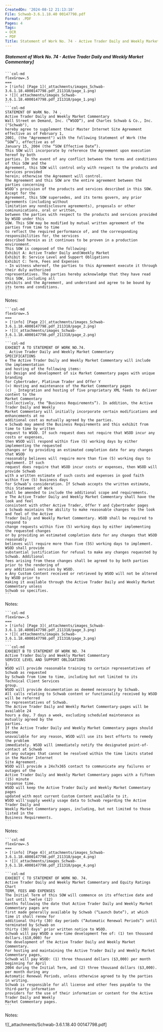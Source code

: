 ```yaml
---
CreatedOn: '2024-08-12 21:13:18'
File: Schwab-3.6.1.18.40 00147798.pdf
Format: .PDF
Pages: 4
Tags:
- OCR
- PDF
Title: Statement of Work No. 74 - Active Trader Daily and Weekly Market Commentary
---
```


##### Statement of Work No. 74 - Active Trader Daily and Weekly Market Commentary]

  
````col
```col-md
flexGrow=.5
===
> [!info] [Page 1](_attachments/images_Schwab-3.6.1.18.4000147798.pdf_211318/page_1.png)
> ![](_attachments/images_Schwab-3.6.1.18.4000147798.pdf_211318/page_1.png)
```  
```col-md
STATEMENT OF WoRK No. 74 .
Active Trader Daily and Weekly Market Commentary  
Wall Street on Demand, Inc. (“WSOD”), and Charles Schwab & Co., Inc. ("Schwab"),
hereby agree to supplement their Master Internet Site Agreement effective as of February 1,
2001, (the "Agreement") with the following Statement of Work (the “SOW”), effective as of
January 15, 2004 (the “SOW Effective Date”).  
This SOW will incorporate by reference the Agreement upon execution hereof by both
parties. In the event of any conflict between the terms and conditions of this SOW and the
Agreement, this SOW will control only with respect to the products and services provided
herein; otherwise the Agreement will control.  
The Agreement and this SOW are the entire agreement between thé parties concerning
WSOD’s provision of the products and services described in this SOW. Except for the
Agreement, this SOW supersedes, and its terms govern, any prior agreements (including without
limitation any nondisclosure agreements), proposals or other cominunications, oral or written,
between the parties with respect to the products and services provided by WSOD under this  
SOW. This SOW may be modified by mutual written agreement of the parties from time to time  
to reflect the required performance of, and the corresponding responsibilities for, the services
described herein as it continues to be proven in a production environment.  
This SOW is composed of the following:
Exhibit A: Active Trader Daily and(Weekly Market  
Exhibit B: Service Level and Suppert Obligations
Exhibit C: Term, Fees and Expenses  
- In witness whereof, the parties to this Agreement execute it through their duly authorized
representatives. The parties hereby acknowledge that they have read this SOW, including all
exhibits and the Agreement, and understand and agree to be bound by its terms and conditions.  
```
````
Notes:    
````col
```col-md
flexGrow=.5
===
> [!info] [Page 2](_attachments/images_Schwab-3.6.1.18.4000147798.pdf_211318/page_2.png)
> ![](_attachments/images_Schwab-3.6.1.18.4000147798.pdf_211318/page_2.png)
```  
```col-md
EXHIBIT A TO STATEMENT OF WORK NO.74.
_ Active Trader Daily and Weekly Market Commentary  
SPECIFICATIONS  
e The Active Trader Daily and Weekly Market Commentary will include the implementation
and hosting of the following items:  
(a) Design and development of six Market Commentary pages with unique branding
for Cybertrader, Platinum Trader and Offer Y  
(>) Hosting and maintenance of the Market Commentary pages  
(c) _ Integration and hosting of five proprietary XML feeds to deliver content to the
Market Commentary  
(collectively, the “Business Requirements”). In addition, the Active Trader Daily and Weekly
Market Commentary will initially incorporate certain modifications and enhancements at no
additional cost as mutually agreed by the parties.  
e Schwab may amend the Business Requirements and this exhibit from time to time by written
request to WSOD. If such request does not require that WSOD incur any costs or expenses,
then WSOD will respond within five (5) working days by either implementing the requested
changes or by providing an estimated completion date for any changes that WSOD
reasonably believes will require more than five (5) working days to implement. If such
request does require that WSOD incur costs or expenses, then WSOD will provide Schwab
with a written estimate of such costs and expenses in good faith within five (5) business days
for Schwab’s consideration. If Schwab accepts the written estimate, this Statement of Work
shall be amended to include the additional scope and requirements.  
e The Active Trader Daily and Weekly Market Commentary shall have the look and feel
consistent with other Active Trader, Offer Y and Cybertrader pages  
¢ Schwab maintains the ability to make reasonable changes to the look and feel of the Active
Trader Daily and Weekly Market Commentary. WSOD shall be required to respond to
change requests within five (5) working days by either implementing the requested changes
or by providing an estimated completion date for any changes that WSOD reasonably
believes will require more than five (5S) working days to implement. WSOD shall provide
substantial justification for refusal to make any changes requested by Schwab. Additional
fees arising from these changes shall be agreed to by both parties prior to the rendering of
any additional services by WSOD.  
e Any Custom Content received or retrieved by WSOD will not be altered by WSOD prior to  
making it available through the Active Trader Daily and Weekly Market Commentary unless
Schwab so specifies.  
```
````
Notes:    
````col
```col-md
flexGrow=.5
===
> [!info] [Page 3](_attachments/images_Schwab-3.6.1.18.4000147798.pdf_211318/page_3.png)
> ![](_attachments/images_Schwab-3.6.1.18.4000147798.pdf_211318/page_3.png)
```  
```col-md
EXHIBIT B TO STATEMENT OF WORK NO. 74
Active Trader Daily and Weekly Market Commentary  
SERVICE LEVEL AND SUPPORT OBLIGATIONS  
1.  
WSOD will provide reasonable training to certain representatives of Schwab as requested
by Schwab from time to time, including but not limited to its Technical Client Services
group.  
WSOD will provide documentation as deemed necessary by Schwab.  
All calls relating to Schwab content or functionality received by WSOD will be referred
to representatives of Schwab.  
The Active Trader Daily and Weekly Market Commentary-pages will be available 24
hours a day, 7 days a week, excluding scheduled maintenance as mutually agreed by the
parties.  
If the Active Trader Daily and Weekly Market Commentary pages should become
unavailable for any reason, WSOD will use its best efforts to remedy the problem
immediately. WSOD will immediately notify the designated point-of-contact at Schwab
of any outages that cannot be resolved within the time limits stated in the Master Internet
Site Agreement.  
WSOD will provide a 24x7x365 contact to communicate any failures or outages of the
Active Trader Daily and Weekly Market Commentary pages with a fifteen (15) minute
response time.  
WSOD will keep the Active Trader Daily and Weekly Market Commentary pages
updated with most current Custom Content available to it.  
WSOD will'supply weekly usage data to Schwab regarding the Active Trader Daily and
Weekly Market Commentary pages, including, but not limited to those listed in the
Business Requirements.  
```
````
Notes:    
````col
```col-md
flexGrow=.5
===
> [!info] [Page 4](_attachments/images_Schwab-3.6.1.18.4000147798.pdf_211318/page_4.png)
> ![](_attachments/images_Schwab-3.6.1.18.4000147798.pdf_211318/page_4.png)
```  
```col-md
EXHIBIT C TO STATEMENT OF WORK NO. 74.
Active Trader Daily and Weekly Market Commentary and Equity Ratings Chart  
TERM, FEES AND EXPENSES  
The Initial Term of this SOW will commence on its effective date and last until twelve (12)
months following the date that Active Trader Daily and Weekly Market Commentary pages are
first made generally available by Schwab (“Launch Date”), at which time it shall renew for
additional thirty (30) day periods (“Automatic Renewal Periods”) until terminated by Schwab on
thirty (30) days’ prior written notice to WSOD.  
Schwab will pay WSOD a one-time development fee of: (1) ten thousand dollars.($10,000) for
the development of the Active Trader Daily and Weekly Market Commentary.  
For hosting and maintaining the Active Trader Daily and Weekly Market Commentary pages,
Schwab will pay WSOD: (1) three thousand dollars ($3,000) per month beginning for April
2004 during the Initial Term, and (2) three thousand dollars ($3,000). per month during any
Automatic Renewal Periods, unless otherwise agreed to by the parties in writing.  
Schwab is responsible for all license and other fees payable to the third-party information
providers for the use of their information or content for the Active Trader Daily and Weekly
Market Commentary pages.  
```
````
Notes:  


![[_attachments/Schwab-3.6.1.18.40 00147798.pdf]